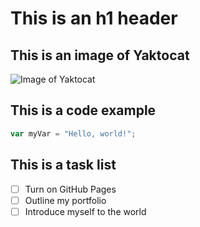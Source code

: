 # This is an h1 header

## This is an image of Yaktocat
![Image of Yaktocat](https://octodex.github.com/images/yaktocat.png)

## This is a code example
``` javascript
var myVar = "Hello, world!";
```
## This is a task list
- [ ] Turn on GitHub Pages
- [ ] Outline my portfolio
- [ ] Introduce myself to the world
